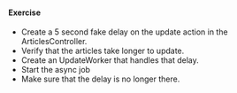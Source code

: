 #### Exercise

* Create a 5 second fake delay on the update action in the ArticlesController.
* Verify that the articles take longer to update.
* Create an UpdateWorker that handles that delay.
* Start the async job
* Make sure that the delay is no longer there.